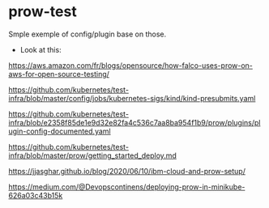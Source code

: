 # prow-test

Smple exemple of config/plugin base on those.
* Look at this:

https://aws.amazon.com/fr/blogs/opensource/how-falco-uses-prow-on-aws-for-open-source-testing/

https://github.com/kubernetes/test-infra/blob/master/config/jobs/kubernetes-sigs/kind/kind-presubmits.yaml

https://github.com/kubernetes/test-infra/blob/e2358f85de1e9d32e82fa4c536c7aa8ba954f1b9/prow/plugins/plugin-config-documented.yaml

https://github.com/kubernetes/test-infra/blob/master/prow/getting_started_deploy.md

https://jjasghar.github.io/blog/2020/06/10/ibm-cloud-and-prow-setup/



https://medium.com/@Devopscontinens/deploying-prow-in-minikube-626a03c43b15k
